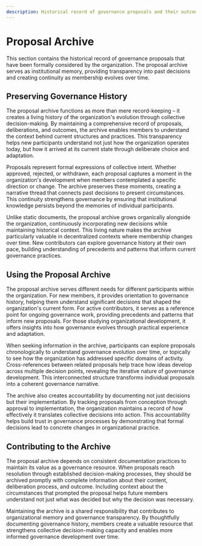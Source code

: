 ```yaml
---
description: Historical record of governance proposals and their outcomes
---
```


# Proposal Archive

This section contains the historical record of governance proposals that have been formally considered by the organization. The proposal archive serves as institutional memory, providing transparency into past decisions and creating continuity as membership evolves over time.

## Preserving Governance History

The proposal archive functions as more than mere record-keeping – it creates a living history of the organization's evolution through collective decision-making. By maintaining a comprehensive record of proposals, deliberations, and outcomes, the archive enables members to understand the context behind current structures and practices. This transparency helps new participants understand not just how the organization operates today, but how it arrived at its current state through deliberate choice and adaptation.

Proposals represent formal expressions of collective intent. Whether approved, rejected, or withdrawn, each proposal captures a moment in the organization's development when members contemplated a specific direction or change. The archive preserves these moments, creating a narrative thread that connects past decisions to present circumstances. This continuity strengthens governance by ensuring that institutional knowledge persists beyond the memories of individual participants.

Unlike static documents, the proposal archive grows organically alongside the organization, continuously incorporating new decisions while maintaining historical context. This living nature makes the archive particularly valuable in decentralized contexts where membership changes over time. New contributors can explore governance history at their own pace, building understanding of precedents and patterns that inform current governance practices.

## Using the Proposal Archive

The proposal archive serves different needs for different participants within the organization. For new members, it provides orientation to governance history, helping them understand significant decisions that shaped the organization's current form. For active contributors, it serves as a reference point for ongoing governance work, providing precedents and patterns that inform new proposals. For those studying organizational development, it offers insights into how governance evolves through practical experience and adaptation.

When seeking information in the archive, participants can explore proposals chronologically to understand governance evolution over time, or topically to see how the organization has addressed specific domains of activity. Cross-references between related proposals help trace how ideas develop across multiple decision points, revealing the iterative nature of governance development. This interconnected structure transforms individual proposals into a coherent governance narrative.

The archive also creates accountability by documenting not just decisions but their implementation. By tracking proposals from conception through approval to implementation, the organization maintains a record of how effectively it translates collective decisions into action. This accountability helps build trust in governance processes by demonstrating that formal decisions lead to concrete changes in organizational practice.

## Contributing to the Archive

The proposal archive depends on consistent documentation practices to maintain its value as a governance resource. When proposals reach resolution through established decision-making processes, they should be archived promptly with complete information about their content, deliberation process, and outcome. Including context about the circumstances that prompted the proposal helps future members understand not just what was decided but why the decision was necessary.

Maintaining the archive is a shared responsibility that contributes to organizational memory and governance transparency. By thoughtfully documenting governance history, members create a valuable resource that strengthens collective decision-making capacity and enables more informed governance development over time.
